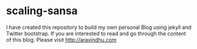 scaling-sansa
=============

I have created this repository to build my own personal Blog using jekyll and Twitter bootstrap. If you are interested to read and go through the content of this blog. Please visit http://aravindhu.com



